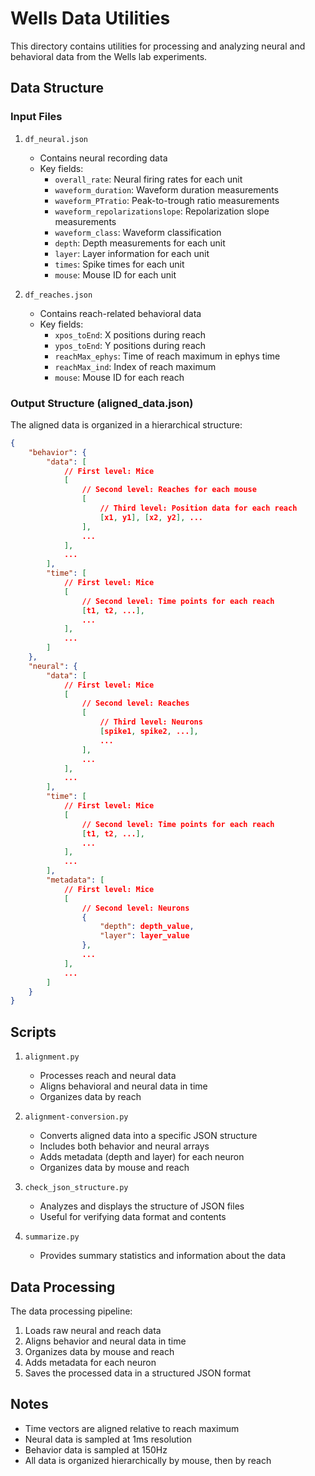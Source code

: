 # Wells Data Utilities

This directory contains utilities for processing and analyzing neural and behavioral data from the Wells lab experiments.

## Data Structure

### Input Files

1. `df_neural.json`
   - Contains neural recording data
   - Key fields:
     - `overall_rate`: Neural firing rates for each unit
     - `waveform_duration`: Waveform duration measurements
     - `waveform_PTratio`: Peak-to-trough ratio measurements
     - `waveform_repolarizationslope`: Repolarization slope measurements
     - `waveform_class`: Waveform classification
     - `depth`: Depth measurements for each unit
     - `layer`: Layer information for each unit
     - `times`: Spike times for each unit
     - `mouse`: Mouse ID for each unit

2. `df_reaches.json`
   - Contains reach-related behavioral data
   - Key fields:
     - `xpos_toEnd`: X positions during reach
     - `ypos_toEnd`: Y positions during reach
     - `reachMax_ephys`: Time of reach maximum in ephys time
     - `reachMax_ind`: Index of reach maximum
     - `mouse`: Mouse ID for each reach

### Output Structure (aligned_data.json)

The aligned data is organized in a hierarchical structure:

```json
{
    "behavior": {
        "data": [
            // First level: Mice
            [
                // Second level: Reaches for each mouse
                [
                    // Third level: Position data for each reach
                    [x1, y1], [x2, y2], ...
                ],
                ...
            ],
            ...
        ],
        "time": [
            // First level: Mice
            [
                // Second level: Time points for each reach
                [t1, t2, ...],
                ...
            ],
            ...
        ]
    },
    "neural": {
        "data": [
            // First level: Mice
            [
                // Second level: Reaches
                [
                    // Third level: Neurons
                    [spike1, spike2, ...],
                    ...
                ],
                ...
            ],
            ...
        ],
        "time": [
            // First level: Mice
            [
                // Second level: Time points for each reach
                [t1, t2, ...],
                ...
            ],
            ...
        ],
        "metadata": [
            // First level: Mice
            [
                // Second level: Neurons
                {
                    "depth": depth_value,
                    "layer": layer_value
                },
                ...
            ],
            ...
        ]
    }
}
```

## Scripts

1. `alignment.py`
   - Processes reach and neural data
   - Aligns behavioral and neural data in time
   - Organizes data by reach

2. `alignment-conversion.py`
   - Converts aligned data into a specific JSON structure
   - Includes both behavior and neural arrays
   - Adds metadata (depth and layer) for each neuron
   - Organizes data by mouse and reach

3. `check_json_structure.py`
   - Analyzes and displays the structure of JSON files
   - Useful for verifying data format and contents

4. `summarize.py`
   - Provides summary statistics and information about the data

## Data Processing

The data processing pipeline:
1. Loads raw neural and reach data
2. Aligns behavior and neural data in time
3. Organizes data by mouse and reach
4. Adds metadata for each neuron
5. Saves the processed data in a structured JSON format

## Notes

- Time vectors are aligned relative to reach maximum
- Neural data is sampled at 1ms resolution
- Behavior data is sampled at 150Hz
- All data is organized hierarchically by mouse, then by reach 